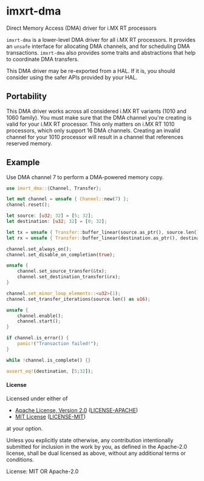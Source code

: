 # imxrt-dma

Direct Memory Access (DMA) driver for i.MX RT processors

`imxrt-dma` is a lower-level DMA driver for all i.MX RT processors.
It provides an `unsafe` interface for allocating DMA channels, and for
scheduling DMA transactions. `imxrt-dma` also provides some traits and
abstractions that help to coordinate DMA transfers.

This DMA driver may be re-exported from a HAL. If it is, you should consider
using the safer APIs provided by your HAL.

## Portability

This DMA driver works across all considered i.MX RT variants (1010 and 1060
family). You must make sure that the DMA channel you're creating is valid for
your i.MX RT processor. This only matters on i.MX RT 1010 processors, which
only support 16 DMA channels. Creating an invalid channel for your 1010 processor
will result in a channel that references reserved memory.

## Example

Use DMA channel 7 to perform a DMA-powered memory copy.

```rust
use imxrt_dma::{Channel, Transfer};

let mut channel = unsafe { Channel::new(7) };
channel.reset();

let source: [u32; 32] = [5; 32];
let destination: [u32; 32] = [0; 32];

let tx = unsafe { Transfer::buffer_linear(source.as_ptr(), source.len()) };
let rx = unsafe { Transfer::buffer_linear(destination.as_ptr(), destination.len()) };

channel.set_always_on();
channel.set_disable_on_completion(true);

unsafe {
    channel.set_source_transfer(&tx);
    channel.set_destination_transfer(&rx);
}

channel.set_minor_loop_elements::<u32>(1);
channel.set_transfer_iterations(source.len() as u16);

unsafe {
    channel.enable();
    channel.start();
}

if channel.is_error() {
    panic!("Transaction failed!");
}

while !channel.is_complete() {}

assert_eq!(destination, [5;32]);
```

#### License

Licensed under either of

- [Apache License, Version 2.0](http://www.apache.org/licenses/LICENSE-2.0) ([LICENSE-APACHE](./LICENSE-APACHE))
- [MIT License](http://opensource.org/licenses/MIT) ([LICENSE-MIT](./LICENSE-MIT))

at your option.

Unless you explicitly state otherwise, any contribution intentionally submitted
for inclusion in the work by you, as defined in the Apache-2.0 license, shall be
dual licensed as above, without any additional terms or conditions.

License: MIT OR Apache-2.0
